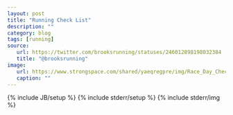```yaml
---
layout: post
title: "Running Check List"
description: ""
category: blog 
tags: [running]
source:
   url: https://twitter.com/brooksrunning/statuses/246012898198032384
   title: "@brooksrunning"
image:
   url: https://www.strongspace.com/shared/yaeqregpre/img/Race_Day_Checklist.jpg
   caption: ""
---
```

{% include JB/setup %}
{% include stderr/setup %}
{% include stderr/img  %}